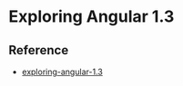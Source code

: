 Exploring Angular 1.3
==========

## Reference
* [exploring-angular-1.3](http://blog.thoughtram.io/exploring-angular-1.3/)